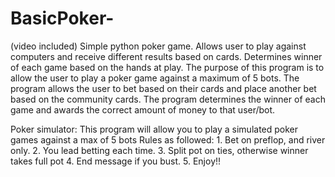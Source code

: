# BasicPoker-
(video included) Simple python poker game. Allows user to play against computers and receive different results based on cards. Determines winner of each game based on the hands at play. 
The purpose of this program is to allow the user to play a poker game against a maximum of 5 bots. The program allows the user to bet based on their cards and place another bet based on the community cards. 
The program determines the winner of each game and awards the correct amount of money to that user/bot.

Poker simulator:
This program will allow you to play a simulated poker games against a max of 5 bots
Rules as followed:
      1. Bet on preflop, and river only.
      2. You lead betting each time.
      3. Split pot on ties, otherwise winner takes full pot
      4. End message if you bust.
      5. Enjoy!!
